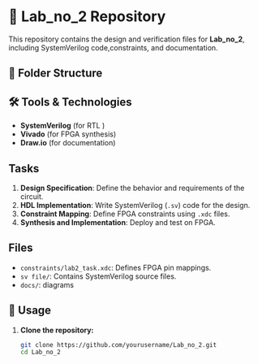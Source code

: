 # 📌 Lab_no_2 Repository

This repository contains the design and verification files for **Lab_no_2**, including SystemVerilog code,constraints, and documentation.

## 📂 Folder Structure


## 🛠 Tools & Technologies

- **SystemVerilog** (for RTL )
- **Vivado** (for FPGA synthesis)
- **Draw.io** (for documentation)

## Tasks
1. **Design Specification**: Define the behavior and requirements of the circuit.
2. **HDL Implementation**: Write SystemVerilog (`.sv`) code for the design.
3. **Constraint Mapping**: Define FPGA constraints using `.xdc` files.
4. **Synthesis and Implementation**: Deploy and test on FPGA.

## Files
- `constraints/lab2_task.xdc`: Defines FPGA pin mappings.
- `sv file/`: Contains SystemVerilog source files.
- `docs/`: diagrams


## 📜 Usage

1. **Clone the repository:**
   ```bash
   git clone https://github.com/yourusername/Lab_no_2.git
   cd Lab_no_2
